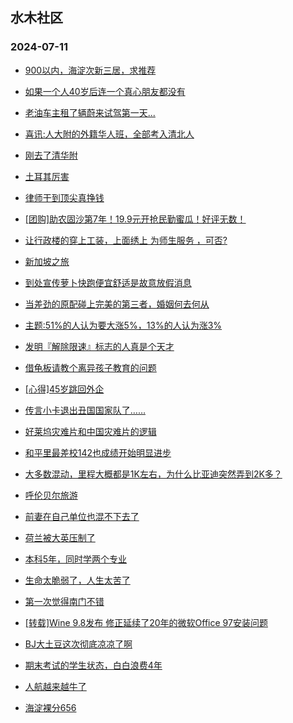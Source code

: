 ## 水木社区 
### 2024-07-11

+ [900以内，海淀次新三居，求推荐](https://www.newsmth.net/nForum/article/OurEstate/3027499)

+ [如果一个人40岁后连一个真心朋友都没有](https://www.newsmth.net/nForum/article/FamilyLife/1766776027)

+ [老油车主租了辆蔚来试驾第一天...](https://www.newsmth.net/nForum/article/AutoWorld/1944868586)

+ [喜讯:人大附的外籍华人班，全部考入清北人](https://www.newsmth.net/nForum/article/GaoKao/570342)

+ [刚去了清华附](https://www.newsmth.net/nForum/article/PreUnivEdu/184272)

+ [土耳其厉害](https://www.newsmth.net/nForum/article/GreenAuto/1624190)

+ [律师干到顶尖真挣钱](https://www.newsmth.net/nForum/article/WorkingLife/102404)

+ [[团购]助农固沙第7年！19.9元开抢民勤蜜瓜！好评无数！](https://www.newsmth.net/nForum/article/ADAgent_TG/1323238)

+ [让行政楼的穿上工装，上面绣上 为师生服务 ，可否?](https://www.newsmth.net/nForum/article/QingJiao/878600)

+ [新加坡之旅](https://www.newsmth.net/nForum/article/Age/20367878)

+ [到处宣传萝卜快跑便宜舒适是故意放假消息](https://www.newsmth.net/nForum/article/GreenAuto/1625571)

+ [当差劲的原配碰上完美的第三者，婚姻何去何从](https://www.newsmth.net/nForum/article/FamilyLife/1766776810)

+ [主题:51%的人认为要大涨5%，13%的人认为涨3%](https://www.newsmth.net/nForum/article/Stock/10883749)

+ [发明『解除限速』标志的人真是个天才](https://www.newsmth.net/nForum/article/AutoWorld/1944868902)

+ [借龟板请教个离异孩子教育的问题](https://www.newsmth.net/nForum/article/ChildEducation/2422116)

+ [[心得]45岁跳回外企](https://www.newsmth.net/nForum/article/WorkingLife/103247)

+ [传言小卡退出丑国国家队了……](https://www.newsmth.net/nForum/article/BasketballForum/4929730)

+ [好莱坞灾难片和中国灾难片的逻辑](https://www.newsmth.net/nForum/article/Movielife/11561)

+ [和平里最差校142也成绩开始明显进步](https://www.newsmth.net/nForum/article/SchoolEstate/1393087)

+ [大多数混动，里程大概都是1K左右，为什么比亚迪突然弄到2K多？](https://www.newsmth.net/nForum/article/AutoWorld/1944869656)

+ [呼伦贝尔旅游](https://www.newsmth.net/nForum/article/AutoTravel/13656880)

+ [前妻在自己单位也混不下去了](https://www.newsmth.net/nForum/article/Divorce/2076080)

+ [荷兰被大英压制了](https://www.newsmth.net/nForum/article/WorldSoccer/18093329)

+ [本科5年，同时学两个专业](https://www.newsmth.net/nForum/article/GaoKao/570777)

+ [生命太脆弱了，人生太苦了](https://www.newsmth.net/nForum/article/MyFamily/271431)

+ [第一次觉得南门不错](https://www.newsmth.net/nForum/article/WorldSoccer/18093351)

+ [[转载]Wine 9.8发布 修正延续了20年的微软Office 97安装问题](https://www.newsmth.net/nForum/article/DOS/36218)

+ [BJ大土豆这次彻底凉凉了啊](https://www.newsmth.net/nForum/article/OurEstate/3031641)

+ [期末考试的学生状态，白白浪费4年](https://www.newsmth.net/nForum/article/QingJiao/878918)

+ [人航越来越牛了](https://www.newsmth.net/nForum/article/PreUnivEdu/185718)

+ [海淀裸分656](https://www.newsmth.net/nForum/article/PreUnivEdu/185775)

